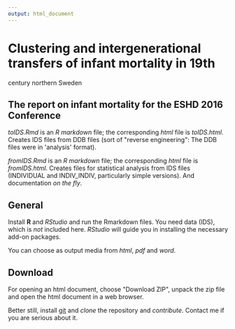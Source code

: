 ```yaml
---
output: html_document
---
```

# Clustering and intergenerational transfers of infant mortality in 19th
century northern Sweden


## The report on infant mortality for the ESHD 2016 Conference

*toIDS.Rmd* is an *R markdown* file; the corresponding *html* file is 
*toIDS.html*. Creates IDS files from DDB files (sort of "reverse
engineering": The DDB files were in 'analysis' format).

*fromIDS.Rmd* is an *R markdown* file; the corresponding *html* file is 
*fromIDS.html*. Creates files for statistical analysis from IDS files
(INDIVIDUAL and INDIV_INDIV, particularly simple versions). And
documentation *on the fly*. 

## General

Install **R** and *RStudio* and run the Rmarkdown files. You need data (IDS),
which is *not* included here. *RStudio* will guide you in installing the
necessary add-on packages.

You can choose as output media from *html*, *pdf* and *word*.

## Download

For opening an html document, choose "Download ZIP",
unpack the zip file and open the html document in a web browser. 

Better still, install [git](https://git-scm.com) and *clone* the repository
and *contribute*. Contact me if you are serious about it.

